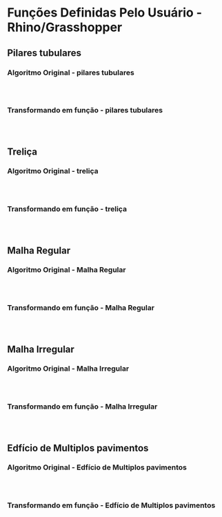 # Funções Definidas Pelo Usuário - Rhino/Grasshopper

## Pilares tubulares

### Algoritmo Original - pilares tubulares

```python




```

### Transformando em função - pilares tubulares

```python




```

## Treliça

### Algoritmo Original - treliça

```python




```

### Transformando em função - treliça

```python




```

## Malha Regular

### Algoritmo Original - Malha Regular

```python




```

### Transformando em função - Malha Regular

```python




```

## Malha Irregular

### Algoritmo Original - Malha Irregular

```python




```

### Transformando em função - Malha Irregular

```python




```

## Edfício de Multiplos pavimentos

### Algoritmo Original - Edfício de Multiplos pavimentos

```python




```

### Transformando em função - Edfício de Multiplos pavimentos

```python




```
